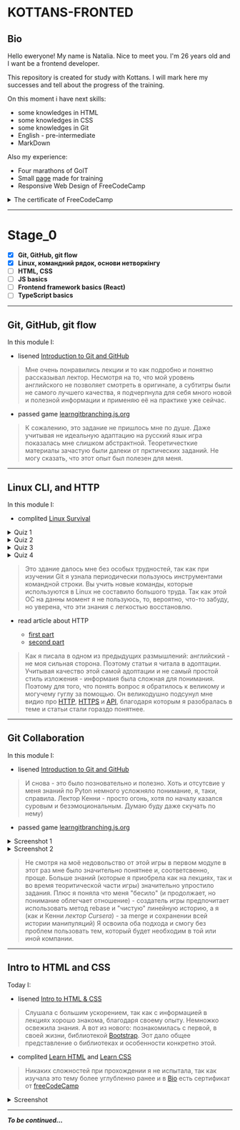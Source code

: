 # KOTTANS-FRONTED
## Bio
Hello eweryone! My name is Natalia. Nice to meet you. I'm 26 years old and I want be a frontend developer. 

This repository is created for study with Kottans. I will mark here my successes and tell about the progress of the training.

On this moment i have next skills:

* some knowledges in HTML
* some knowledges in CSS
* some knowledges in Git
* English - pre-intermediate
* MarkDown

Also my experience:

* Four marathons of GoIT
* Small [page](https://natalia-artsiukh.github.io/Portfolio/) made for training
* Responsive Web Design of FreeCodeCamp
 <details>
  <summary>The certificate of FreeCodeCamp</summary>
 <img src="https://github.com/natalia-artsiukh/kottans-frontend/blob/main/certifies.png">
</details>

___
# Stage_0

 - [x] **Git, GitHub, git flow**
 - [x] **Linux, командний рядок, основи нетворкінгу**
 - [ ] **HTML, CSS**
 - [ ] **JS basics**
 - [ ] **Frontend framework basics (React)**
 - [ ] **TypeScript basics**

___
## Git, GitHub, git flow 
In this module I:
* lisened [Introduction to Git and GitHub](https://www.coursera.org/learn/introduction-git-github)

>Мне очень понравились лекции и то как подробно и понятно рассказывал лектор. Несмотря на то, что мой уровень английского не позволяет смотреть в оригинале, а субтитры были не самого лучшего качества, я подчерпнула для себя много новой и полезной информации и применяю её на практике уже сейчас.

* passed game [learngitbranching.js.org](https://learngitbranching.js.org/?locale=ru_RU)

>К сожалению, это задание не пришлось мне по душе. Даже учитывая не идеальную адаптацию на русский язык игра показалась мне слишком абстрактной. Теоретичесткие материалы зачастую были далеки от прктических заданий. Не могу сказать, что этот опыт был полезен для меня.

___

## Linux CLI, and HTTP 

In this module I:

* complited [Linux Survival](https://linuxsurvival.com/linux-tutorial-end-of-module-4/)
 <details>
    <summary>Quiz 1</summary>
    <img src="https://github.com/natalia-artsiukh/kottans-frontend/blob/main/task_linux_cli/quiz1.jpg">
</details>
 <details>
    <summary>Quiz 2</summary>
    <img src="https://github.com/natalia-artsiukh/kottans-frontend/blob/main/task_linux_cli/quiz2.jpg">
</details>
 <details>
    <summary>Quiz 3</summary>
    <img src="https://github.com/natalia-artsiukh/kottans-frontend/blob/main/task_linux_cli/quiz3.jpg">
</details>
 <details>
    <summary>Quiz 4</summary>
    <img src="https://github.com/natalia-artsiukh/kottans-frontend/blob/main/task_linux_cli/quiz4.jpg">
</details>

> Это здание далось мне без особых трудностей, так как при изучении Git я узнала периодически пользуюсь инструментами командной строки. Вы учить новые команды, которые используются в Linux не составило большого труда. Так как этой ОС на данны момент я не пользуюсь, то, вероятно, что-то забуду, но уверена, что эти знания с легкостью восстановлю.

* read article about HTTP 

  * [first part](https://code.tutsplus.com/uk/tutorials/http-the-protocol-every-web-developer-must-know-part-1--net-31177)
  * [second part](https://code.tutsplus.com/uk/tutorials/http-the-protocol-every-web-developer-must-know-part-2--net-31155)

> Как я писала в одном из предыдущих размышлений: английский - не моя сильная сторона. Поэтому статьи я читала в адоптации. Учитывая качество этой самой адоптации и не самый простой стиль изложения - информаия была сложная для понимания. Поэтому для того, что понять вопрос я обратилось к великому и могучему гуглу за помощью. Он великодушно подсунул мне видио про [HTTP](https://www.youtube.com/watch?v=sboscOZzOO0), [HTTPS](https://www.youtube.com/watch?v=TrbqYu3rimA) и [API](https://www.youtube.com/watch?v=Oth4ZuAUomo), благодаря которым я разобралась в теме и статьи стали гораздо понятнее.

___

## Git Collaboration

In this module I: 

* lisened [Introduction to Git and GitHub](https://www.coursera.org/learn/introduction-git-github) 
> И снова - это было позновательно и полезно. Хоть и отсутсвие у меня знаний по Pyton немного усложняло понимание, я, таки, справила. Лектор Кенни - просто огонь, хотя по началу казался суровым и безэмоциональным. Думаю буду даже скучать по нему) 

* passed game [learngitbranching.js.org](https://learngitbranching.js.org/?locale=ru_RU)
<details>
    <summary>Screenshot 1</summary>
    <img src="https://github.com/natalia-artsiukh/kottans-frontend/blob/main/task_git_collaboration/learngit1.jpg">
</details>
 <details>
    <summary>Screenshot 2</summary>
    <img src="https://github.com/natalia-artsiukh/kottans-frontend/blob/main/task_git_collaboration/learngit2.jpg">
</details>

> Не смотря на моё недовольство от этой игры в первом модуле в этот раз мне было значительно понятнее и, соответсвенно, проще. Больше знаний (которые я приобрела как на лекциях, так и во время теоритической части игры) значительно упростило задания. Плюс я поняла что меня "бесило" (и продолжает, но понимание облегчает отношение) - создатель игры предпочитает использовать метод rebase и "чистую" линейную историю, а я (как и Кенни *лектор Cursera*) - за merge и сохранении всей истории манипуляций) Я освоила оба подхода и смогу без проблем пользовать тем, который будет необходим в той или иной компании.

___

## Intro to HTML and CSS

Today I:

* lisened [Intro to HTML & CSS](https://www.coursera.org/learn/html-css-javascript-for-web-developers)
> Слушала с большим ускорением, так как с информацией в лекциях хорошо знакома, благодаря своему опыту. Немножко освежила знания. А вот из нового: познакомилась с первой, в своей жизни, библиотекой [Bootstrap](https://getbootstrap.com/). Эот дало общее представление о библиотеках и особенности конкретно этой.

* complited [Learn HTML](https://www.codecademy.com/learn/learn-html) and [Learn CSS](https://www.codecademy.com/learn/learn-css)
>Никаких сложностей при прохождении я не испытала, так как изучала это тему более углубленно ранее и в [Bio](https://github.com/natalia-artsiukh/kottans-frontend#bio) есть сертификат от [freeCodeCamp](https://www.freecodecamp.org/)


 <details>
    <summary>Screenshot</summary>
    <img src="https://github.com/natalia-artsiukh/kottans-frontend/blob/main/task_html_css_intro/learnHTML_CSS.jpeg">
</details>

___

***To be continued...***





